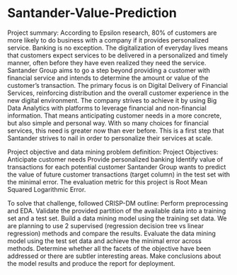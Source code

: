 # Santander-Value-Prediction
Project summary:
According to Epsilon research, 80% of customers are more likely to do business with a company if it provides personalized service. Banking is no exception. The digitalization of everyday lives means that customers expect services to be delivered in a personalized and timely manner, often before they have even realized they need the service.
Santander Group aims to go a step beyond providing a customer with financial service and intends to determine the amount or value of the customer’s transaction. The primary focus is on Digital Delivery of Financial Services, reinforcing distribution and the overall customer experience in the new digital environment. The company strives to achieve it by using Big Data Analytics with platforms to leverage financial and non-financial information. That means anticipating customer needs in a more concrete, but also simple and personal way.
With so many choices for financial services, this need is greater now than ever before. This is a first step that Santander strives to nail in order to personalize their services at scale.

Project objective and data mining problem definition:
Project Objectives:
Anticipate customer needs
Provide personalized banking
Identify value of transactions for each potential customer
Santander Group wants to predict the value of future customer transactions (target column) in the test set with the minimal error. The evaluation metric for this project is Root Mean Squared Logarithmic Error.

To solve that challenge, followed CRISP-DM outline:
Perform preprocessing and EDA.
Validate the provided partition of the available data into a training set and a test set.
Build a data mining model using the training set data. We are planning to use 2 supervised (regression decision tree vs linear regression) methods and compare the results.
Evaluate the data mining model using the test set data and achieve the minimal error across methods.
Determine whether all the facets of the objective have been addressed or there are subtler interesting areas.
Make conclusions about the model results and produce the report for deployment.
